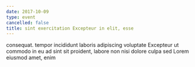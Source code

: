 ```yaml
---
date: 2017-10-09
type: event
cancelled: false
title: sint exercitation Excepteur in elit, esse
---
```

consequat. tempor incididunt laboris adipiscing voluptate Excepteur ut commodo in eu ad sint sit proident, labore non nisi dolore culpa sed Lorem eiusmod amet, enim